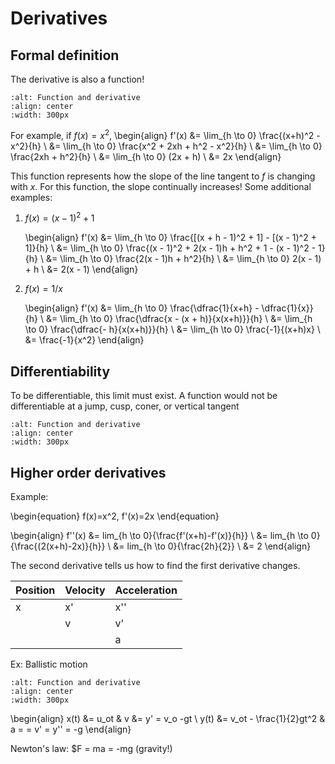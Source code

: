# Derivatives

## Formal definition

The derivative is also a function!

```{image} ./_images/derivative_function.png
:alt: Function and derivative
:align: center
:width: 300px
```

For example, if $f(x) = x^2$,
\begin{align}
f'(x) &= \lim_{h \to 0} \frac{(x+h)^2 - x^2}{h} \\
    &= \lim_{h \to 0} \frac{x^2 + 2xh + h^2 - x^2}{h} \\
    &= \lim_{h \to 0} \frac{2xh + h^2}{h} \\
    &= \lim_{h \to 0} (2x + h) \\
    &= 2x
\end{align}

This function represents how the slope of the line tangent to *f* is changing
with *x*. For this function, the slope continually increases! Some additional
examples:

1. $f(x) = (x - 1)^2 + 1$

   \begin{align}
   f'(x) &= \lim_{h \to 0} \frac{[(x + h - 1)^2 + 1] - [(x - 1)^2 + 1]}{h} \\
       &= \lim_{h \to 0} \frac{(x - 1)^2 +
          2(x - 1)h + h^2 + 1 - (x - 1)^2 - 1}{h} \\
       &= \lim_{h \to 0} \frac{2(x - 1)h + h^2}{h} \\
       &= \lim_{h \to 0} 2(x - 1) + h \\
       &= 2(x - 1)
   \end{align}

2. $f(x) = 1/x$

   \begin{align}
   f'(x) &= \lim_{h \to 0} \frac{\dfrac{1}{x+h} - \dfrac{1}{x}}{h} \\
       &= \lim_{h \to 0} \frac{\dfrac{x - (x + h)}{x(x+h)}}{h}  \\
       &= \lim_{h \to 0} \frac{\dfrac{- h}{x(x+h)}}{h}  \\
       &= \lim_{h \to 0} \frac{-1}{(x+h)x} \\
       &= \frac{-1}{x^2}
   \end{align}

## Differentiability 

To be differentiable, this limit must exist. A function would not be differentiable at a jump, cusp, coner, or vertical tangent

```{image} ./_images/IMG_0485.jpeg
:alt: Function and derivative
:align: center
:width: 300px
```

## Higher order derivatives

Example:

\begin{equation}
f(x)=x^2, f'(x)=2x
\end{equation}

\begin{align}
f''(x) &= lim_{h \to 0}{\frac{f'(x+h)-f'(x)}{h}} \\
    &= lim_{h \to 0}{\frac{(2(x+h)-2x)}{h}} \\
    &= lim_{h \to 0}{\frac{2h}{2}} \\
    &= 2
\end{align}

The second derivative tells us how to find the first derivative changes.

| Position | Velocity | Acceleration |
|----------|----------|--------------|
|    x     |    x'    |      x''     |
|          |    v     |      v'      |
|          |          |      a       |

Ex: Ballistic motion

```{image} ./_images/IMG_0484.jpeg
:alt: Function and derivative
:align: center
:width: 300px
```

\begin{align}
x(t) &= u_ot & v &= y' = v_o -gt \\
y(t) &= v_ot - \frac{1}{2}gt^2 & a = = v' = y'' = -g 
\end{align}

Newton's law: $F = ma = -mg (gravity!)

